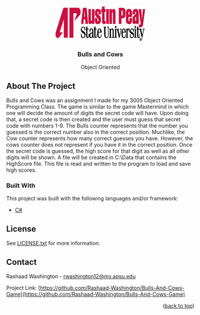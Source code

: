 <div id="top"></div>


<br />
<div align="center">
  <a href="https://www.apsu.edu/">
    <img src="images/logo.png" alt="Logo" width="240" height="92">
  </a>

  <h3 align="center">Bulls and Cows</h3>

  <p align="center">
    Object Oriented
    <br />
  </p>
</div>


<!-- ABOUT THE PROJECT -->
## About The Project

Bulls and Cows was an assignment I made for my 3005 Object Oriented Programming Class. 
The game is similar to the game Mastermind in which one will decide the amount of digits the secret code will have. 
Upon doing that, a secret code is then created and the user must guess that secret code with numbers 1-9. 
The Bulls counter represents that the number you guessed is the correct number also in the correct position.
Muchlike, the Cow counter represents how many correct guesses you have.
However, the cows counter does not represent if you have it in the correct position. 
Once the secret code is guessed, the high score for that digit as well as all other digits will be shown.
A file will be created in C:\Data that contains the HighScore file. 
This file is read and written to the program to load and save high scores.

### Built With

This project was built with the following languages and/or framework:

* [C#](https://docs.microsoft.com/en-us/dotnet/csharp/)

<!-- LICENSE -->
## License

See [LICENSE.txt](https://github.com/Rashaad-Washington/Bulls-And-Cows-Game/blob/master/LICENSE.txt) for more information.

<!-- CONTACT -->
## Contact

Rashaad Washington - rwashington12@my.apsu.edu

Project Link: [https://github.com/Rashaad-Washington/Bulls-And-Cows-Game](https://github.com/Rashaad-Washington/Bulls-And-Cows-Game)

<p align="right">(<a href="#top">back to top</a>)</p>
